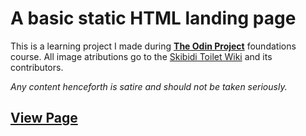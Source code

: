# A basic static HTML landing page

This is a learning project I made during [**The Odin Project**](https://www.theodinproject.com) foundations course.
All image atributions go to the [Skibidi Toilet Wiki](https://skibidi-toilet.fandom.com/wiki/Skibidi_Toilet_Wiki) and its contributors.

*Any content henceforth is satire and should not be taken seriously.*

## [View Page](https://num-lk.github.io/landing-page/)